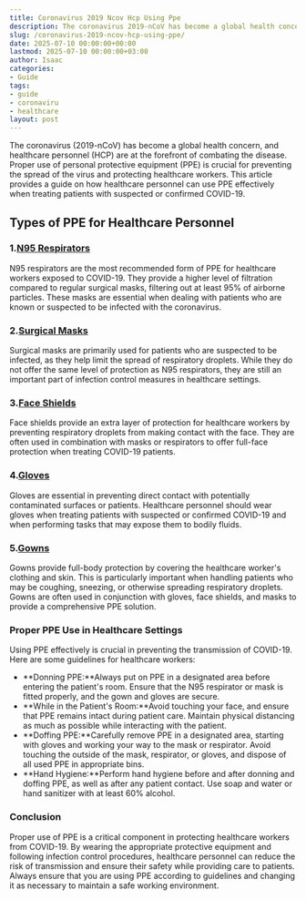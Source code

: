 ```yaml
---
title: Coronavirus 2019 Ncov Hcp Using Ppe
description: The coronavirus 2019-nCoV has become a global health concern, and healthcare personnel HCP are at the forefront of combating the disease.
slug: /coronavirus-2019-ncov-hcp-using-ppe/
date: 2025-07-10 00:00:00+00:00
lastmod: 2025-07-10 00:00:00+03:00
author: Isaac
categories:
- Guide
tags:
- guide
- coronaviru
- healthcare
layout: post
---
```

The coronavirus (2019-nCoV) has become a global health concern, and healthcare personnel (HCP) are at the forefront of combating the disease. Proper use of personal protective equipment (PPE) is crucial for preventing the spread of the virus and protecting healthcare workers. This article provides a guide on how healthcare personnel can use PPE effectively when treating patients with suspected or confirmed COVID-19.
## Types of PPE for Healthcare Personnel
### 1.[N95 Respirators](https://www.amazon.com/dp/B084V8KZ71?tag=p-policy-20)
N95 respirators are the most recommended form of PPE for healthcare workers exposed to COVID-19. They provide a higher level of filtration compared to regular surgical masks, filtering out at least 95% of airborne particles. These masks are essential when dealing with patients who are known or suspected to be infected with the coronavirus.
### 2.[Surgical Masks](https://www.amazon.com/dp/B085Y2D8TR?tag=p-policy-20)
Surgical masks are primarily used for patients who are suspected to be infected, as they help limit the spread of respiratory droplets. While they do not offer the same level of protection as N95 respirators, they are still an important part of infection control measures in healthcare settings.
### 3.[Face Shields](https://www.amazon.com/dp/B08Y6J9TL1?tag=p-policy-20)
Face shields provide an extra layer of protection for healthcare workers by preventing respiratory droplets from making contact with the face. They are often used in combination with masks or respirators to offer full-face protection when treating COVID-19 patients.
### 4.[Gloves](https://www.amazon.com/dp/B07ZC3H1S7?tag=p-policy-20)
Gloves are essential in preventing direct contact with potentially contaminated surfaces or patients. Healthcare personnel should wear gloves when treating patients with suspected or confirmed COVID-19 and when performing tasks that may expose them to bodily fluids.
### 5.[Gowns](https://www.amazon.com/dp/B01B0ZS4IK?tag=p-policy-20)
Gowns provide full-body protection by covering the healthcare worker's clothing and skin. This is particularly important when handling patients who may be coughing, sneezing, or otherwise spreading respiratory droplets. Gowns are often used in conjunction with gloves, face shields, and masks to provide a comprehensive PPE solution.
### Proper PPE Use in Healthcare Settings
Using PPE effectively is crucial in preventing the transmission of COVID-19. Here are some guidelines for healthcare workers:
- **Donning PPE:**Always put on PPE in a designated area before entering the patient's room. Ensure that the N95 respirator or mask is fitted properly, and the gown and gloves are secure.
- **While in the Patient's Room:**Avoid touching your face, and ensure that PPE remains intact during patient care. Maintain physical distancing as much as possible while interacting with the patient.
- **Doffing PPE:**Carefully remove PPE in a designated area, starting with gloves and working your way to the mask or respirator. Avoid touching the outside of the mask, respirator, or gloves, and dispose of all used PPE in appropriate bins.
- **Hand Hygiene:**Perform hand hygiene before and after donning and doffing PPE, as well as after any patient contact. Use soap and water or hand sanitizer with at least 60% alcohol.
### Conclusion
Proper use of PPE is a critical component in protecting healthcare workers from COVID-19. By wearing the appropriate protective equipment and following infection control procedures, healthcare personnel can reduce the risk of transmission and ensure their safety while providing care to patients. Always ensure that you are using PPE according to guidelines and changing it as necessary to maintain a safe working environment.